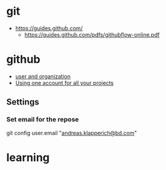 # git

* https://guides.github.com/
  * https://guides.github.com/pdfs/githubflow-online.pdf

# github

* [user and organization](https://help.github.com/articles/differences-between-user-and-organization-accounts/)
* [Using one account for all your projects](https://github.community/t5/Support-Protips/Using-one-account-for-all-your-projects/ba-p/5509)

## Settings

### Set email for the repose
git config user.email "andreas.klapperich@bd.com"


# learning

